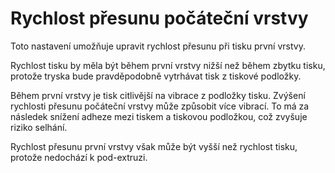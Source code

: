 Rychlost přesunu počáteční vrstvy
====
Toto nastavení umožňuje upravit rychlost přesunu při tisku první vrstvy.

Rychlost tisku by měla být během první vrstvy nižší než během zbytku tisku, protože tryska bude pravděpodobně vytrhávat tisk z tiskové podložky.

Během první vrstvy je tisk citlivější na vibrace z podložky tisku. Zvýšení rychlosti přesunu počáteční vrstvy může způsobit více vibrací. To má za následek snížení adheze mezi tiskem a tiskovou podložkou, což zvyšuje riziko selhání.

Rychlost přesunu první vrstvy však může být vyšší než rychlost tisku, protože nedochází k pod-extruzi.
